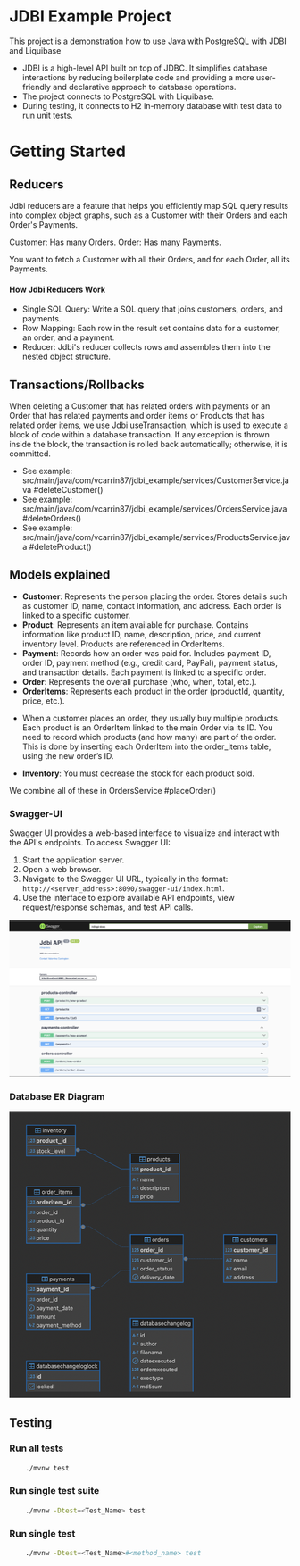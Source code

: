 # JDBI Example Project

This project is a demonstration how to use Java with PostgreSQL with JDBI and Liquibase

* JDBI is a high-level API built on top of JDBC. It simplifies database interactions by reducing boilerplate code and providing a more user-friendly and declarative approach to database operations. 
* The project connects to PostgreSQL with Liquibase. 
* During testing, it connects to H2 in-memory database with test data to run unit tests.

# Getting Started

## Reducers

Jdbi reducers are a feature that helps you efficiently map SQL query results into complex object graphs, such as a Customer with their Orders and each Order's Payments.

Customer: Has many Orders.
Order: Has many Payments.

You want to fetch a Customer with all their Orders, and for each Order, all its Payments.

#### How Jdbi Reducers Work
* Single SQL Query: Write a SQL query that joins customers, orders, and payments.
* Row Mapping: Each row in the result set contains data for a customer, an order, and a payment.
* Reducer: Jdbi's reducer collects rows and assembles them into the nested object structure.

## Transactions/Rollbacks

When deleting a Customer that has related orders with payments or an Order that has related payments and order items or Products that has related order items, we use Jdbi useTransaction, which is used to execute a block of code within a database transaction. If any exception is thrown inside the block, the transaction is rolled back automatically; otherwise, it is committed. 
* See example: src/main/java/com/vcarrin87/jdbi_example/services/CustomerService.java #deleteCustomer()
* See example: src/main/java/com/vcarrin87/jdbi_example/services/OrdersService.java #deleteOrders()
* See example: src/main/java/com/vcarrin87/jdbi_example/services/ProductsService.java #deleteProduct()

## Models explained

* **Customer**: Represents the person placing the order. Stores details such as customer ID, name, contact information, and address. Each order is linked to a specific customer.
* **Product**: Represents an item available for purchase. Contains information like product ID, name, description, price, and current inventory level. Products are referenced in OrderItems.
* **Payment**: Records how an order was paid for. Includes payment ID, order ID, payment method (e.g., credit card, PayPal), payment status, and transaction details. Each payment is linked to a specific order.
* **Order**: Represents the overall purchase (who, when, total, etc.).
* **OrderItems**: Represents each product in the order (productId, quantity, price, etc.).
- When a customer places an order, they usually buy multiple products. Each product is an OrderItem linked to the main Order via its ID. You need to record which products (and how many) are part of the order. This is done by inserting each OrderItem into the order_items table, using the new order’s ID.
* **Inventory**: You must decrease the stock for each product sold.

We combine all of these in OrdersService #placeOrder()

### Swagger-UI

Swagger UI provides a web-based interface to visualize and interact with the API's endpoints.
To access Swagger UI:
1. Start the application server.
2. Open a web browser.
3. Navigate to the Swagger UI URL, typically in the format: `http://<server_address>:8090/swagger-ui/index.html`.
4. Use the interface to explore available API endpoints, view request/response schemas, and test API calls.

![swagger-ui](src/main/resources/static/swagger-ui.png)

### Database ER Diagram
![er-diagram](src/main/resources/static/er-diagram.png)

## Testing
### Run all tests
```bash
    ./mvnw test
```

### Run single test suite
```bash
    ./mvnw -Dtest=<Test_Name> test
```

### Run single test
```bash
    ./mvnw -Dtest=<Test_Name>#<method_name> test
```


